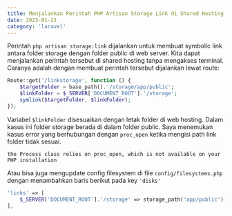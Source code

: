 ```yaml
---
title: Menjalankan Perintah PHP Artisan Storage Link di Shared Hosting
date: 2023-01-21
category: 'laravel'
---
```


Perintah `php artisan storage:link` dijalankan untuk membuat 
symbolic link antara folder storage dengan folder public di web server. 
Kita dapat menjalankan perintah tersebut 
di shared hosting tanpa mengakses terminal. Caranya adalah dengan 
membuat perintah tersebut dijalankan lewat route:

```php
Route::get('/linkstorage', function () {
    $targetFolder = base_path().'/storage/app/public';
    $linkFolder = $_SERVER['DOCUMENT_ROOT'].'/storage';
    symlink($targetFolder, $linkFolder); 
});
```

Variabel `$linkFolder` disesuaikan dengan letak folder di web hosting. 
Dalam kasus ini folder storage berada di dalam folder public. 
Saya menemukan kasus error yang berhubungan dengan `proc_open` 
ketika mengisi path link folder tidak sesuai.

```
the Process class relies on proc_open, which is not available on your PHP installation
```

Atau bisa juga mengupdate config filesystem di file `config/filesystems.php` 
dengan menambahkan baris berikut pada key `'disks'`

```php
'links' => [
    $_SERVER['DOCUMENT_ROOT'].'/storage' => storage_path('app/public'),
],
```